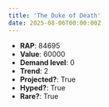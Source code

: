 ```yaml
---
title: 'The Duke of Death'
date: 2025-08-06T00:00:00Z
---
```

- **RAP**: 84695
- **Value**: 60000
- **Demand level**: 0
- **Trend**: 2
- **Projected?**: True
- **Hyped?**: True
- **Rare?**: True
